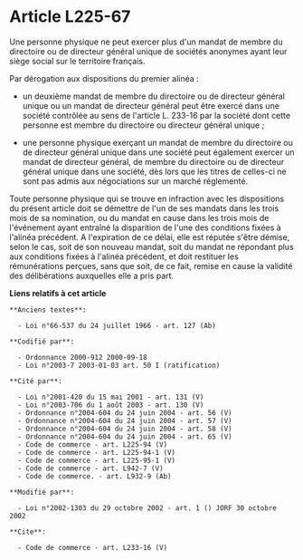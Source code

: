 # Article L225-67

Une personne physique ne peut exercer plus d'un mandat de membre du directoire ou de directeur général unique de sociétés
anonymes ayant leur siège social sur le territoire français. 

Par dérogation aux dispositions du premier alinéa :

- un deuxième mandat de membre du directoire ou de directeur général unique ou un mandat de directeur général peut être
exercé dans une société contrôlée au sens de l'article L. 233-16 par la société dont cette personne est membre du directoire
ou directeur général unique ;

- une personne physique exerçant un mandat de membre du directoire ou de directeur général unique dans une société peut
également exercer un mandat de directeur général, de membre du directoire ou de directeur général unique dans une société,
dès lors que les titres de celles-ci ne sont pas admis aux négociations sur un marché réglementé. 

Toute personne physique qui se trouve en infraction avec les dispositions du présent article doit se démettre de l'un de ses
mandats dans les trois mois de sa nomination, ou du mandat en cause dans les trois mois de l'événement ayant entraîné la
disparition de l'une des conditions fixées à l'alinéa précédent. A l'expiration de ce délai, elle est réputée s'être démise,
selon le cas, soit de son nouveau mandat, soit du mandat ne répondant plus aux conditions fixées à l'alinéa précédent, et
doit restituer les rémunérations perçues, sans que soit, de ce fait, remise en cause la validité des délibérations auxquelles
elle a pris part.

**Liens relatifs à cet article**

	**Anciens textes**:

	  - Loi n°66-537 du 24 juillet 1966 - art. 127 (Ab)

	**Codifié par**:

	  - Ordonnance 2000-912 2000-09-18
	  - Loi n°2003-7 2003-01-03 art. 50 I (ratification)

	**Cité par**:

	  - Loi n°2001-420 du 15 mai 2001 - art. 131 (V)
	  - Loi n°2003-706 du 1 août 2003 - art. 130 (V)
	  - Ordonnance n°2004-604 du 24 juin 2004 - art. 56 (V)
	  - Ordonnance n°2004-604 du 24 juin 2004 - art. 57 (V)
	  - Ordonnance n°2004-604 du 24 juin 2004 - art. 58 (V)
	  - Ordonnance n°2004-604 du 24 juin 2004 - art. 65 (V)
	  - Code de commerce - art. L225-94 (V)
	  - Code de commerce - art. L225-94-1 (V)
	  - Code de commerce - art. L225-95-1 (V)
	  - Code de commerce - art. L942-7 (V)
	  - Code de commerce. - art. L932-9 (Ab)

	**Modifié par**:

	  - Loi n°2002-1303 du 29 octobre 2002 - art. 1 () JORF 30 octobre 2002

	**Cite**:

	  - Code de commerce - art. L233-16 (V)
